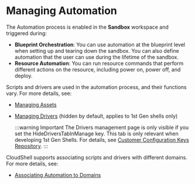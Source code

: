 # Managing Automation

The Automation process is enabled in the **Sandbox** workspace and triggered during:

- **Blueprint Orchestration**: You can use automation at the blueprint level when setting up and tearing down the sandbox. You can also define automation that the user can use during the lifetime of the sandbox.
- **Resource Automation**: You can run resource commands that perform different actions on the resource, including power on, power off, and deploy.

Scripts and drivers are used in the automation process, and their functions vary. For more details, see:

- [Managing Assets](../managing-automation/managing-assets.md)
- [Managing Drivers](../managing-automation/managing-drivers.md) (hidden by default, applies to 1st Gen shells only)
  
  :::warning Important
  The Drivers management page is only visible if you set the HideDriversTabInManage key. This tab is only relevant when developing 1st Gen Shells. For details, see [Customer Configuration Keys Repository](../../setting-up-cloudshell/cloudshell-configuration-options/customer-configuration-keys-repository/index.md).
  :::
    

CloudShell supports associating scripts and drivers with different domains. For more details, see:

- [Associating Automation to Domains](./associating-automation-to-domains.md)